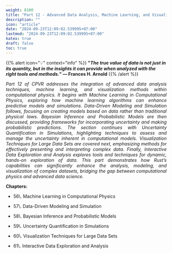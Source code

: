 ```yaml
---
weight: 8100
title: "Part 12 - Advanced Data Analysis, Machine Learning, and Visualization"
description: ""
icon: "article"
date: "2024-09-23T12:09:02.539995+07:00"
lastmod: "2024-09-23T12:09:02.539995+07:00"
katex: true
draft: false
toc: true
---
```

{{% alert icon="💡" context="info" %}}
<strong>"<em>The true value of data is not just in its quantity, but in the insights it can provide when analyzed with the right tools and methods.</em>" — Frances H. Arnold</strong>
{{% /alert %}}

<p style="text-align: justify;">
<em>Part 12 of CPVR addresses the integration of advanced data analysis techniques, machine learning, and visualization methods within computational physics. It begins with Machine Learning in Computational Physics, exploring how machine learning algorithms can enhance predictive models and simulations. Data-Driven Modeling and Simulation follows, focusing on creating models based on data rather than traditional physical laws. Bayesian Inference and Probabilistic Models are then discussed, providing frameworks for incorporating uncertainty and making probabilistic predictions. The section continues with Uncertainty Quantification in Simulations, highlighting techniques to assess and manage the uncertainty inherent in computational models. Visualization Techniques for Large Data Sets are covered next, emphasizing methods for effectively presenting and interpreting complex data. Finally, Interactive Data Exploration and Analysis explores tools and techniques for dynamic, hands-on exploration of data. This part demonstrates how Rust’s capabilities can significantly enhance the analysis, modeling, and visualization of complex datasets, bridging the gap between computational physics and advanced data science.</em>
</p>

<p style="text-align: justify;">
<strong>Chapters:</strong>
</p>

- <p style="text-align: justify;">56\. Machine Learning in Computational Physics</p>
- <p style="text-align: justify;">57\. Data-Driven Modeling and Simulation</p>
- <p style="text-align: justify;">58\. Bayesian Inference and Probabilistic Models</p>
- <p style="text-align: justify;">59\. Uncertainty Quantification in Simulations</p>
- <p style="text-align: justify;">60\. Visualization Techniques for Large Data Sets</p>
- <p style="text-align: justify;">61\. Interactive Data Exploration and Analysis</p>